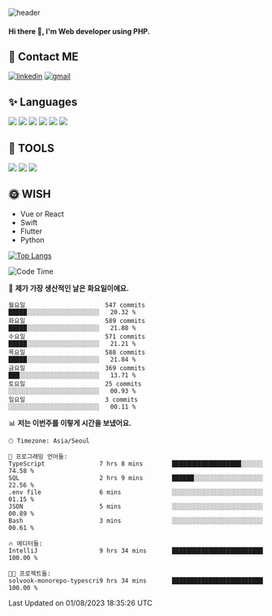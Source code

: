 ![header](https://capsule-render.vercel.app/api?type=waving&color=auto&height=300&section=header&text=Elin&fontSize=90&animation=twinkling)

#### Hi there 👋, I'm <b>Web developer</b> using PHP. ####

<!--
- 🔭 I’m currently working on Uniwill
- 🌱 I’m currently learning Vue or React or Python.
-->

<!---#### I am PHP developer --->

## 💌 Contact ME ###
[<img src='https://img.shields.io/badge/-EunjiKo-%230A66C2?style=flat-square&logo=LinkedIn&logoColor=white' alt='linkedin'>](https://www.linkedin.com/in/https://www.linkedin.com/in/eunji-ko-00a907164//)  [<img src='https://img.shields.io/badge/-einee214%40gmail.com-%23EA4335?style=flat-square&logo=Gmail&logoColor=white' alt='gmail'>](einee214@gmail.com)  


## ✨ Languages
<img src='https://img.shields.io/badge/-PHP-%23777BB4?style=for-the-badge&logo=PHP&logoColor=white'> <img src='https://img.shields.io/badge/-Laravel-%23FF2D20?style=for-the-badge&logo=Laravel&logoColor=white'> <img src='https://img.shields.io/badge/Jquery-%230769AD?style=for-the-badge&logo=Jquery&logoColor=white'> <img src='https://img.shields.io/badge/CSS3-%231572B6?style=for-the-badge&logo=CSS3&logoColor=white'> <img src='https://img.shields.io/badge/Bootstrap-%237952B3?style=for-the-badge&logo=Bootstrap&logoColor=white' > <img src='https://img.shields.io/badge/MySQL-%234479A1?style=for-the-badge&logo=MySQL&logoColor=white' >

## 🌷 TOOLS
<img src='https://img.shields.io/badge/PHPSTORM-%23000000?style=for-the-badge&logo=PhpStorm&logoColor=white' > <img src='https://img.shields.io/badge/GitLab-%23FCA121?style=for-the-badge&logo=GitLab&logoColor=white' > <img src='https://img.shields.io/badge/GitHub-%23181717?style=for-the-badge&logo=GitHub&logoColor=white'>


## 🌞 WISH
- Vue or React
- Swift
- Flutter
- Python


[![Top Langs](https://github-readme-stats.vercel.app/api/top-langs/?username=ein214&layout=compact)](https://github.com/anuraghazra/github-readme-stats)

<!--START_SECTION:waka-->
![Code Time](http://img.shields.io/badge/Code%20Time-2%2C822%20hrs%2051%20mins-blue)

📅 **제가 가장 생산적인 날은 화요일이에요.** 

```text
월요일                      547 commits         █████░░░░░░░░░░░░░░░░░░░░   20.32 % 
화요일                      589 commits         █████░░░░░░░░░░░░░░░░░░░░   21.88 % 
수요일                      571 commits         █████░░░░░░░░░░░░░░░░░░░░   21.21 % 
목요일                      588 commits         █████░░░░░░░░░░░░░░░░░░░░   21.84 % 
금요일                      369 commits         ███░░░░░░░░░░░░░░░░░░░░░░   13.71 % 
토요일                      25 commits          ░░░░░░░░░░░░░░░░░░░░░░░░░   00.93 % 
일요일                      3 commits           ░░░░░░░░░░░░░░░░░░░░░░░░░   00.11 % 
```


📊 **저는 이번주를 이렇게 시간을 보냈어요.** 

```text
🕑︎ Timezone: Asia/Seoul

💬 프로그래밍 언어들: 
TypeScript               7 hrs 8 mins        ███████████████████░░░░░░   74.58 % 
SQL                      2 hrs 9 mins        ██████░░░░░░░░░░░░░░░░░░░   22.56 % 
.env file                6 mins              ░░░░░░░░░░░░░░░░░░░░░░░░░   01.15 % 
JSON                     5 mins              ░░░░░░░░░░░░░░░░░░░░░░░░░   00.89 % 
Bash                     3 mins              ░░░░░░░░░░░░░░░░░░░░░░░░░   00.61 % 

🔥 에디터들: 
IntelliJ                 9 hrs 34 mins       █████████████████████████   100.00 % 

🐱‍💻 프로젝트들: 
solvook-monorepo-typescri9 hrs 34 mins       █████████████████████████   100.00 % 
```


 Last Updated on 01/08/2023 18:35:26 UTC
<!--END_SECTION:waka-->

<!---![GitHub stats](https://github-readme-stats.vercel.app/api?username=ein214&show_icons=true&theme=dracula)  --->



